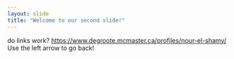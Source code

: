```yaml
---
layout: slide
title: "Welcome to our second slide!"
---
```

do links work? https://www.degroote.mcmaster.ca/profiles/nour-el-shamy/
Use the left arrow to go back!
